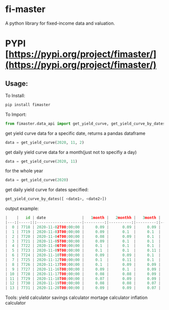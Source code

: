 # fi-master
A python library for fixed-income data and valuation.

# PYPI [https://pypi.org/project/fimaster/](https://pypi.org/project/fimaster/)

## Usage:

To Install:

```bash
pip install fimaster
```

To Import:

```python
from fimaster.data_api import get_yield_curve, get_yield_curve_by_dates
```
get yield curve data for a specific date, returns a pandas dataframe
```python
data = get_yield_curve(2020, 11, 2)
```
get daily yield curve data for a month(just not to specifiy a day)
```python
data = get_yield_curve(2020, 11)
```
for the whole year
```python
data = get_yield_curve(2020)
```

get daily yield curve for dates specified:
```python
get_yield_curve_by_dates([ <date1>, <date2>])
```

output example:

```python
|    |   id | date                |   1month |   2monthh |   3month |   6month |   1year |   2year |   3year |   5year |   7year |   10year |   20year |   30year |
|---:|-----:|:--------------------|---------:|----------:|---------:|---------:|--------:|--------:|--------:|--------:|--------:|---------:|---------:|---------:|
|  0 | 7718 | 2020-11-02T00:00:00 |     0.09 |      0.09 |     0.09 |     0.11 |    0.13 |    0.16 |    0.2  |    0.38 |    0.63 |     0.87 |     1.41 |     1.63 |
|  1 | 7719 | 2020-11-03T00:00:00 |     0.09 |      0.1  |     0.1  |     0.12 |    0.14 |    0.17 |    0.21 |    0.39 |    0.65 |     0.9  |     1.44 |     1.66 |
|  2 | 7720 | 2020-11-04T00:00:00 |     0.08 |      0.09 |     0.1  |     0.1  |    0.12 |    0.14 |    0.18 |    0.33 |    0.55 |     0.78 |     1.33 |     1.55 |
|  3 | 7721 | 2020-11-05T00:00:00 |     0.09 |      0.1  |     0.1  |     0.1  |    0.12 |    0.14 |    0.18 |    0.33 |    0.56 |     0.79 |     1.32 |     1.54 |
|  4 | 7722 | 2020-11-06T00:00:00 |     0.1  |      0.1  |     0.1  |     0.11 |    0.12 |    0.16 |    0.21 |    0.36 |    0.59 |     0.83 |     1.37 |     1.6  |
|  5 | 7723 | 2020-11-09T00:00:00 |     0.1  |      0.1  |     0.11 |     0.11 |    0.12 |    0.17 |    0.25 |    0.44 |    0.7  |     0.96 |     1.51 |     1.73 |
|  6 | 7724 | 2020-11-10T00:00:00 |     0.09 |      0.09 |     0.1  |     0.11 |    0.12 |    0.19 |    0.26 |    0.46 |    0.72 |     0.98 |     1.53 |     1.75 |
|  7 | 7725 | 2020-11-12T00:00:00 |     0.1  |      0.11 |     0.1  |     0.1  |    0.13 |    0.17 |    0.23 |    0.4  |    0.64 |     0.88 |     1.42 |     1.64 |
|  8 | 7726 | 2020-11-13T00:00:00 |     0.1  |      0.09 |     0.09 |     0.1  |    0.12 |    0.17 |    0.23 |    0.41 |    0.65 |     0.89 |     1.43 |     1.65 |
|  9 | 7727 | 2020-11-16T00:00:00 |     0.09 |      0.1  |     0.09 |     0.12 |    0.12 |    0.19 |    0.24 |    0.41 |    0.66 |     0.91 |     1.44 |     1.66 |
| 10 | 7728 | 2020-11-17T00:00:00 |     0.08 |      0.08 |     0.09 |     0.1  |    0.12 |    0.18 |    0.22 |    0.39 |    0.63 |     0.87 |     1.4  |     1.62 |
| 11 | 7729 | 2020-11-18T00:00:00 |     0.07 |      0.09 |     0.09 |     0.1  |    0.11 |    0.16 |    0.22 |    0.4  |    0.64 |     0.88 |     1.42 |     1.62 |
| 12 | 7730 | 2020-11-19T00:00:00 |     0.08 |      0.08 |     0.07 |     0.1  |    0.11 |    0.18 |    0.22 |    0.39 |    0.63 |     0.86 |     1.38 |     1.58 |
| 13 | 7731 | 2020-11-20T00:00:00 |     0.09 |      0.09 |     0.07 |     0.1  |    0.11 |    0.16 |    0.21 |    0.38 |    0.62 |     0.83 |     1.33 |     1.53 |
```

Tools:
yield calculator
savings calculator
mortage calculator
inflation calculator